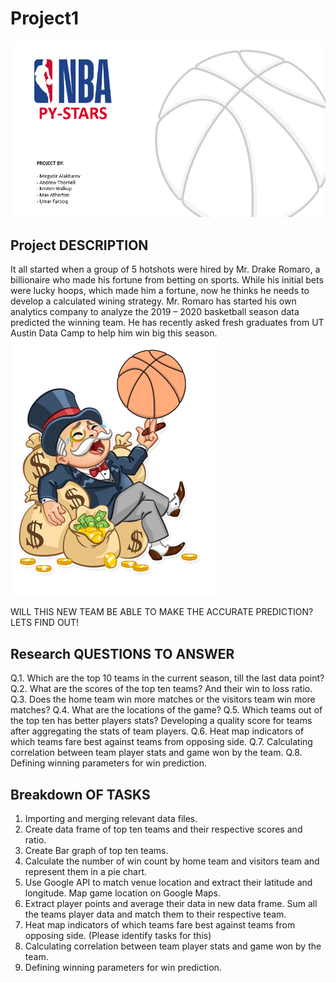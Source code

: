 # Project1

![icon](Images/1.PNG)

## Project DESCRIPTION

It all started when a group of 5 hotshots were hired by Mr. Drake Romaro, a billionaire who made his fortune from betting on sports. While his initial bets were lucky hoops, which made him a fortune, now he thinks he needs to develop a calculated wining strategy.
Mr. Romaro has started his own analytics company to analyze the 2019 – 2020 basketball season data predicted the winning team. He has recently asked fresh graduates from UT Austin Data Camp to help him win big this season.
![icon](Images/2.PNG)

WILL THIS NEW TEAM BE ABLE TO MAKE THE ACCURATE PREDICTION? LETS FIND OUT!

## Research QUESTIONS TO ANSWER

Q.1. Which are the top 10 teams in the current season, till the last data point?
Q.2. What are the scores of the top ten teams? And their win to loss ratio.
Q.3. Does the home team win more matches or the visitors team win more matches?
Q.4. What are the locations of the game?
Q.5. Which teams out of the top ten has better players stats? Developing a quality score for teams after aggregating the stats of team players.
Q.6. Heat map indicators of which teams fare best against teams from opposing side.
Q.7. Calculating correlation between team player stats and game won by the team.
Q.8. Defining winning parameters for win prediction.

## Breakdown OF TASKS

1. Importing and merging relevant data files.
2. Create data frame of top ten teams and their respective scores and ratio.
3. Create Bar graph of top ten teams.
4. Calculate the number of win count by home team and visitors team and represent them in a pie chart.
5. Use Google API to match venue location and extract their latitude and longitude. Map game location on Google Maps.
6. Extract player points and average their data in new data frame. Sum all the teams player data and match them to their respective team.
7. Heat map indicators of which teams fare best against teams from opposing side. (Please identify tasks for this)
8. Calculating correlation between team player stats and game won by the team.
9. Defining winning parameters for win prediction.





